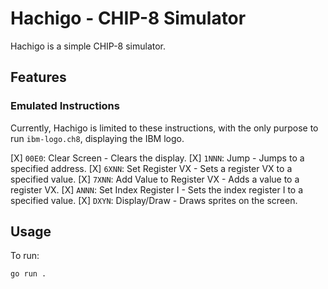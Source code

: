 # Hachigo - CHIP-8 Simulator

Hachigo is a simple CHIP-8 simulator.

## Features

### Emulated Instructions

Currently, Hachigo is limited to these instructions, with the only purpose to run `ibm-logo.ch8`, displaying the IBM logo.

[X] `00E0`: Clear Screen - Clears the display.
[X] `1NNN`: Jump - Jumps to a specified address.
[X] `6XNN`: Set Register VX - Sets a register VX to a specified value.
[X] `7XNN`: Add Value to Register VX - Adds a value to a register VX.
[X] `ANNN`: Set Index Register I - Sets the index register I to a specified value.
[X] `DXYN`: Display/Draw - Draws sprites on the screen.

## Usage

To run:
```bash
go run .
